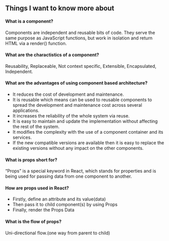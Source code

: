 
## Things I want to know more about

#### What is a component?
Components are independent and reusable bits of code. They serve the same purpose as JavaScript functions, but work in isolation and return HTML via a render() function.

#### What are the charactistics of a component?
Reusability, Replaceable, Not context specific, 
Extensible, Encapsulated, Independent.

#### What are the advantages of using component based architecture?
* It reduces the cost of development and maintenance.
* It is reusable which means can be used to reusable components to spread the development and maintenance cost across several applications.
* It increases the reliability of the whole system via reuse.
* It is easy to maintain and update the implementation without affecting the rest of the system.
* It modifies the complexity with the use of a component container and its services.
* If the new compatible versions are available then it is easy to replace the existing versions without any impact on the other components.

#### What is props short for?
“Props” is a special keyword in React, which stands for properties and is being used for passing data from one component to another.

#### How are props used in React?
* Firstly, define an attribute and its value(data)
* Then pass it to child component(s) by using Props
* Finally, render the Props Data

#### What is the flow of props?
Uni-directional flow.(one way from parent to child)
